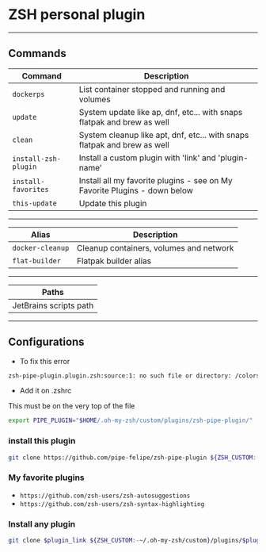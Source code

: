 # ZSH personal plugin

---

## Commands

| Command              | Description                                                                 |
|----------------------|-----------------------------------------------------------------------------|
| `dockerps`           | List  container stopped and running and volumes                             |
| `update`             | System update like ap, dnf, etc... with snaps flatpak and brew as well      |
| `clean`              | System cleanup like apt, dnf, etc... with snaps flatpak and brew as well    |
| `install-zsh-plugin` | Install a custom plugin with 'link' and 'plugin-name'                       |
| `install-favorites`  | Install all my favorite plugins - see on My Favorite Plugins - down below   |
| `this-update`        | Update this plugin                                                          |

---

| Alias            | Description                             |
|------------------|-----------------------------------------|
| `docker-cleanup` | Cleanup containers, volumes and network |
| `flat-builder`   | Flatpak builder alias                   |

---

| Paths                  |
|------------------------|
| JetBrains scripts path |

---

## Configurations

* To fix this error

``` bash
zsh-pipe-plugin.plugin.zsh:source:1: no such file or directory: /colors.zsh
```

* Add it on .zshrc

This must be on the very top of the file
```bash
export PIPE_PLUGIN="$HOME/.oh-my-zsh/custom/plugins/zsh-pipe-plugin/"
```


### install this plugin

```bash
git clone https://github.com/pipe-felipe/zsh-pipe-plugin ${ZSH_CUSTOM:-~/.oh-my-zsh/custom}/plugins/zsh-pipe-plugin
```

### My favorite plugins

* `https://github.com/zsh-users/zsh-autosuggestions`
* `https://github.com/zsh-users/zsh-syntax-highlighting`

### Install any plugin

```bash
git clone $plugin_link ${ZSH_CUSTOM:-~/.oh-my-zsh/custom}/plugins/$plugin_name
```
